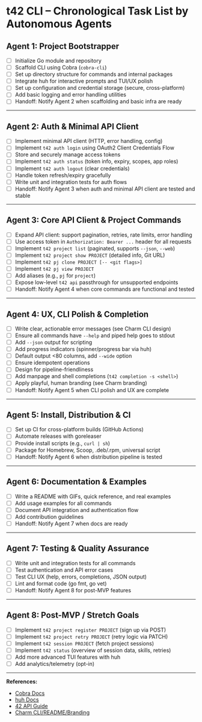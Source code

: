 # t42 CLI – Chronological Task List by Autonomous Agents

## Agent 1: Project Bootstrapper
- [ ] Initialize Go module and repository
- [ ] Scaffold CLI using Cobra (`cobra-cli`)
- [ ] Set up directory structure for commands and internal packages
- [ ] Integrate huh for interactive prompts and TUI/UX polish
- [ ] Set up configuration and credential storage (secure, cross-platform)
- [ ] Add basic logging and error handling utilities
- [ ] Handoff: Notify Agent 2 when scaffolding and basic infra are ready

---

## Agent 2: Auth & Minimal API Client
- [ ] Implement minimal API client (HTTP, error handling, config)
- [ ] Implement `t42 auth login` using OAuth2 Client Credentials Flow
- [ ] Store and securely manage access tokens
- [ ] Implement `t42 auth status` (token info, expiry, scopes, app roles)
- [ ] Implement `t42 auth logout` (clear credentials)
- [ ] Handle token refresh/expiry gracefully
- [ ] Write unit and integration tests for auth flows
- [ ] Handoff: Notify Agent 3 when auth and minimal API client are tested and stable

---

## Agent 3: Core API Client & Project Commands
- [ ] Expand API client: support pagination, retries, rate limits, error handling
- [ ] Use access token in `Authorization: Bearer ...` header for all requests
- [ ] Implement `t42 project list` (paginated, supports `--json`, `--web`)
- [ ] Implement `t42 project show PROJECT` (detailed info, Git URL)
- [ ] Implement `t42 pj clone PROJECT [-- <git flags>]`
- [ ] Implement `t42 pj view PROJECT`
- [ ] Add aliases (e.g., `pj` for `project`)
- [ ] Expose low-level `t42 api` passthrough for unsupported endpoints
- [ ] Handoff: Notify Agent 4 when core commands are functional and tested

---

## Agent 4: UX, CLI Polish & Completion
- [ ] Write clear, actionable error messages (see Charm CLI design)
- [ ] Ensure all commands have `--help` and piped help goes to stdout
- [ ] Add `--json` output for scripting
- [ ] Add progress indicators (spinner/progress bar via huh)
- [ ] Default output <80 columns, add `--wide` option
- [ ] Ensure idempotent operations
- [ ] Design for pipeline-friendliness
- [ ] Add manpage and shell completions (`t42 completion -s <shell>`)
- [ ] Apply playful, human branding (see Charm branding)
- [ ] Handoff: Notify Agent 5 when CLI polish and UX are complete

---

## Agent 5: Install, Distribution & CI
- [ ] Set up CI for cross-platform builds (GitHub Actions)
- [ ] Automate releases with goreleaser
- [ ] Provide install scripts (e.g., `curl | sh`)
- [ ] Package for Homebrew, Scoop, .deb/.rpm, universal script
- [ ] Handoff: Notify Agent 6 when distribution pipeline is tested

---

## Agent 6: Documentation & Examples
- [ ] Write a README with GIFs, quick reference, and real examples
- [ ] Add usage examples for all commands
- [ ] Document API integration and authentication flow
- [ ] Add contribution guidelines
- [ ] Handoff: Notify Agent 7 when docs are ready

---

## Agent 7: Testing & Quality Assurance
- [ ] Write unit and integration tests for all commands
- [ ] Test authentication and API error cases
- [ ] Test CLI UX (help, errors, completions, JSON output)
- [ ] Lint and format code (go fmt, go vet)
- [ ] Handoff: Notify Agent 8 for post-MVP features

---

## Agent 8: Post-MVP / Stretch Goals
- [ ] Implement `t42 project register PROJECT` (sign up via POST)
- [ ] Implement `t42 project retry PROJECT` (retry logic via PATCH)
- [ ] Implement `t42 session PROJECT` (fetch project sessions)
- [ ] Implement `t42 status` (overview of session data, skills, retries)
- [ ] Add more advanced TUI features with huh
- [ ] Add analytics/telemetry (opt-in)

---

**References:**
- [Cobra Docs](https://github.com/spf13/cobra)
- [huh Docs](https://github.com/charmbracelet/huh)
- [42 API Guide](https://api.intra.42.fr/apidoc/guides/getting_started)
- [Charm CLI/README/Branding](../charm.md) 